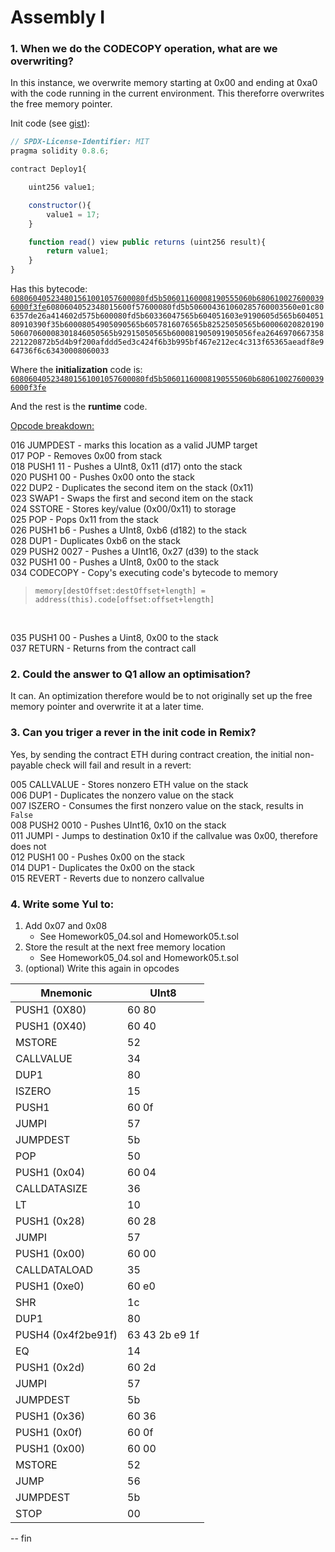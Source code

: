 # Assembly I

### 1. When we do the CODECOPY operation, what are we overwriting?<br>
In this instance, we overwrite memory starting at 0x00 and ending at 0xa0 with the code running in the current environment. This thereforre overwrites the free memory pointer.

Init code (see <a href="https://gist.github.com/extropyCoder/4243c0f90e6a6e97006a31f5b9265b94">gist</a>):<br>
```js
// SPDX-License-Identifier: MIT
pragma solidity 0.8.6;

contract Deploy1{

    uint256 value1;

    constructor(){
        value1 = 17;
    }

    function read() view public returns (uint256 result){
        return value1;
    }
}
```
Has this bytecode:<br>
<code><u>608060405234801561001057600080fd5b50601160008190555060b6806100276000396000f3fe</u>6080604052348015600f57600080fd5b506004361060285760003560e01c806357de26a414602d575b600080fd5b60336047565b604051603e9190605d565b60405180910390f35b60008054905090565b6057816076565b82525050565b6000602082019050607060008301846050565b92915050565b600081905091905056fea2646970667358221220872b5d4b9f200afddd5ed3c424f6b3b995bf467e212ec4c313f65365aeadf8e964736f6c63430008060033</code><br>

Where the **initialization** code is:<br><u>`608060405234801561001057600080fd5b50601160008190555060b6806100276000396000f3fe`</u><br>

And the rest is the **runtime** code.<br>

<u>Opcode breakdown:</u><br>

016 JUMPDEST - marks this location as a valid JUMP target<br>
017 POP - Removes 0x00 from stack<br>
018 PUSH1 11 - Pushes a UInt8, 0x11 (d17) onto the stack<br>
020 PUSH1 00 - Pushes 0x00 onto the stack<br>
022 DUP2 - Duplicates the second item on the stack (0x11)<br>
023 SWAP1 - Swaps the first and second item on the stack<br>
024 SSTORE - Stores key/value (0x00/0x11) to storage<br>
025 POP - Pops 0x11 from the stack<br>
026 PUSH1 b6 - Pushes a UInt8, 0xb6 (d182) to the stack<br>
028 DUP1 - Duplicates 0xb6 on the stack<br>
029 PUSH2 0027 - Pushes a UInt16, 0x27 (d39) to the stack<br>
032 PUSH1 00 - Pushes a UInt8, 0x00 to the stack<br>
034 CODECOPY - Copy's executing code's bytecode to memory<br>
>`memory[destOffset:destOffset+length] =
    address(this).code[offset:offset+length]`
<br>

035 PUSH1 00 - Pushes a Uint8, 0x00 to the stack<br>
037 RETURN - Returns from the contract call<br>

### 2. Could the answer to Q1 allow an optimisation?<br>
It can. An optimization therefore would be to not originally set up the free memory pointer and overwrite it at a later time.

### 3. Can you triger a rever in the init code in Remix?
Yes, by sending the contract ETH during contract creation, the initial non-payable check will fail and result in a revert:<br>

005 CALLVALUE - Stores nonzero ETH value on the stack<br>
006 DUP1 - Duplicates the nonzero value on the stack<br>
007 ISZERO - Consumes the first nonzero value on the stack, results in `False`<br>
008 PUSH2 0010 - Pushes UInt16, 0x10 on the stack<br>
011 JUMPI - Jumps to destination 0x10 if the callvalue was 0x00, therefore does not<br>
012 PUSH1 00 - Pushes 0x00 on the stack<br>
014 DUP1 - Duplicates the 0x00 on the stack<br>
015 REVERT - Reverts due to nonzero callvalue<br>

### 4. Write some Yul to:
1. Add 0x07 and 0x08
   - See Homework05_04.sol and Homework05.t.sol
2. Store the result at the next free memory location
   - See Homework05_04.sol and Homework05.t.sol
3. (optional) Write this again in opcodes<br>

|Mnemonic     |UInt8    |
|-------------|---------|
|PUSH1 (0X80) |60 80    |
|PUSH1 (0X40) |60 40    |
|MSTORE       |52       |
|CALLVALUE    |34       |
|DUP1         |80       |
|ISZERO       |15       |
|PUSH1        |60 0f    |
|JUMPI        |57       |
|JUMPDEST     |5b       |
|POP          |50       |
|PUSH1 (0x04) |60 04    |
|CALLDATASIZE |36       |
|LT           |10       |
|PUSH1 (0x28) |60 28    |
|JUMPI        |57       |
|PUSH1 (0x00) |60 00    |
|CALLDATALOAD |35       |
|PUSH1 (0xe0) |60 e0    |
|SHR          |1c       |
|DUP1         |80       |
|PUSH4 (0x4f2be91f)|63 43 2b e9 1f|
|EQ           |14       |
|PUSH1 (0x2d) |60 2d    |
|JUMPI        |57       |
|JUMPDEST     |5b       |
|PUSH1 (0x36) |60 36    |
|PUSH1 (0x0f) |60 0f    |
|PUSH1 (0x00) |60 00    |
|MSTORE       |52       |
|JUMP         |56       |
|JUMPDEST     |5b       |
|STOP         |00       |
-- fin